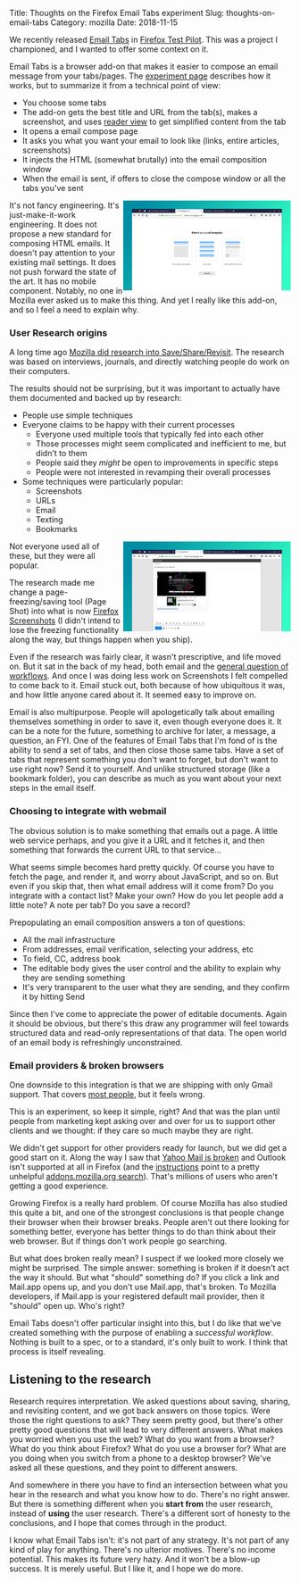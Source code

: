 Title: Thoughts on the Firefox Email Tabs experiment
Slug: thoughts-on-email-tabs
Category: mozilla
Date: 2018-11-15

We recently released [Email Tabs](https://testpilot.firefox.com/experiments/email-tabs) in [Firefox Test Pilot](https://testpilot.firefox.com/). This was a project I championed, and I wanted to offer some context on it.

Email Tabs is a browser add-on that makes it easier to compose an email message from your tabs/pages. The [experiment page](https://testpilot.firefox.com/experiments/email-tabs) describes how it works, but to summarize it from a technical point of view:

* You choose some tabs
* The add-on gets the best title and URL from the tab(s), makes a screenshot, and uses [reader view](https://blog.mozilla.org/firefox/reader-view/) to get simplified content from the tab
* It opens a email compose page
* It asks you what you want your email to look like (links, entire articles, screenshots)
* It injects the HTML (somewhat brutally) into the email composition window
* When the email is sent, if offers to close the compose window or all the tabs you've sent

<a href="https://testpilot.firefox.com/experiments/email-tabs"><img style="float: right; width: 300px; height: auto" src="/media/email-tabs-1.jpg" /></a>

It's not fancy engineering. It's just-make-it-work engineering. It does not propose a new standard for composing HTML emails. It doesn't pay attention to your existing mail settings. It does not push forward the state of the art. It has no mobile component. Notably, no one in Mozilla ever asked us to make this thing. And yet I really like this add-on, and so I feel a need to explain why.

### User Research origins

A long time ago [Mozilla did research into Save/Share/Revisit](https://blog.mozilla.org/ux/2015/02/save-share-revisit/). The research was based on interviews, journals, and directly watching people do work on their computers.

The results should not be surprising, but it was important to actually have them documented and backed up by research:

* People use simple techniques
* Everyone claims to be happy with their current processes
  * Everyone used multiple tools that typically fed into each other
  * Those processes might seem complicated and inefficient to me, but didn't to them
  * People said they *might* be open to improvements in specific steps
  * People were not interested in revamping their overall processes
* Some techniques were particularly popular:
  * Screenshots
  * URLs
  * Email
  * Texting
  * Bookmarks

<a href="https://testpilot.firefox.com/experiments/email-tabs"><img style="float: right; width: 300px; height: auto" src="/media/email-tabs-2.jpg" /></a>

Not everyone used all of these, but they were all popular.

The research made me change a page-freezing/saving tool (Page Shot) into what is now [Firefox Screenshots](https://screenshots.firefox.com/) (I didn't intend to lose the freezing functionality along the way, but things happen when you ship).

Even if the research was fairly clear, it wasn't prescriptive, and life moved on. But it sat in the back of my head, both email and the [general question of workflows](http://www.ianbicking.org/blog/2018/02/web-small-composable-tools.html). And once I was doing less work on Screenshots I felt compelled to come back to it. Email stuck out, both because of how ubiquitous it was, and how little anyone cared about it. It seemed easy to improve on.

Email is also multipurpose. People will apologetically talk about emailing themselves something in order to save it, even though everyone does it. It can be a note for the future, something to archive for later, a message, a question, an FYI. One of the features of Email Tabs that I'm fond of is the ability to send a set of tabs, and then close those same tabs. Have a set of tabs that represent something you don't want to forget, but don't want to use right now? Send it to yourself. And unlike structured storage (like a bookmark folder), you can describe as much as you want about your next steps in the email itself.

### Choosing to integrate with webmail

The obvious solution is to make something that emails out a page. A little web service perhaps, and you give it a URL and it fetches it, and then something that forwards the current URL to that service...

What seems simple becomes hard pretty quickly. Of course you have to fetch the page, and render it, and worry about JavaScript, and so on. But even if you skip that, then what email address will it come from? Do you integrate with a contact list? Make your own? How do you let people add a little note? A note per tab? Do you save a record?

Prepopulating an email composition answers a ton of questions:

* All the mail infrastructure
* From addresses, email verification, selecting your address, etc
* To field, CC, address book
* The editable body gives the user control and the ability to explain why they are sending something
* It's very transparent to the user what they are sending, and they confirm it by hitting Send

Since then I've come to appreciate the power of editable documents. Again it should be obvious, but there's this draw any programmer will feel towards structured data and read-only representations of that data. The open world of an email body is refreshingly unconstrained.

### Email providers & broken browsers

One downside to this integration is that we are shipping with only Gmail support. That covers [most people](https://www.statista.com/statistics/547531/e-mail-provider-ranking-consumer-usa-age/), but it feels wrong.

This is an experiment, so keep it simple, right? And that was the plan until people from marketing kept asking over and over for us to support other clients and we thought: if they care so much maybe they are right.

We didn't get support for other providers ready for launch, but we did get a good start on it. Along the way I saw that [Yahoo Mail is broken](https://bugzilla.mozilla.org/show_bug.cgi?id=1494105) and Outlook isn't supported at all in Firefox (and the [instructions](https://support.mozilla.org/en-US/kb/change-program-used-open-email-links) point to a pretty unhelpful [addons.mozilla.org search](https://addons.mozilla.org/en-US/firefox/search/?q=webmail)). That's millions of users who aren't getting a good experience.

Growing Firefox is a really hard problem. Of course Mozilla has also studied this quite a bit, and one of the strongest conclusions is that people change their browser when their browser breaks. People aren't out there looking for something better, everyone has better things to do than think about their web browser. But if things don't work people go searching.

But what does broken really mean? I suspect if we looked more closely we might be surprised. The simple answer: something is broken if it doesn't act the way it should. But what "should" something do? If you click a link and Mail.app opens up, and you don't use Mail.app, that's broken. To Mozilla developers, if Mail.app is your registered default mail provider, then it "should" open up. Who's right?

Email Tabs doesn't offer particular insight into this, but I do like that we've created something with the purpose of enabling a *successful workflow*. Nothing is built to a spec, or to a standard, it's only built to work. I think that process is itself revealing.

## Listening to the research

Research requires interpretation. We asked questions about saving, sharing, and revisiting content, and we got back answers on those topics. Were those the right questions to ask? They seem pretty good, but there's other pretty good questions that will lead to very different answers. What makes you worried when you use the web? What do you want from a browser? What do you think about Firefox? What do you use a browser for? What are you doing when you switch from a phone to a desktop browser? We've asked all these questions, and they point to different answers.

And somewhere in there you have to find an intersection between what you hear in the research and what you know how to do. There's no right answer. But there is something different when you **start from** the user research, instead of **using** the user research. There's a different sort of honesty to the conclusions, and I hope that comes through in the product.

I know what Email Tabs isn't: it's not part of any strategy. It's not part of any kind of play for anything. There's no ulterior motives. There's no income potential. This makes its future very hazy. And it won't be a blow-up success. It is merely useful. But I like it, and I hope we do more.
